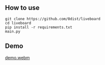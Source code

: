 ## How to use
```
git clone https://github.com/0dist/liveboard
cd liveboard
pip install -r requirements.txt
main.py
```
## Demo
[demo.webm](https://github.com/0dist/liveboard/assets/124366025/108e2259-f7a3-44d6-af40-fff8fec74ee5)
